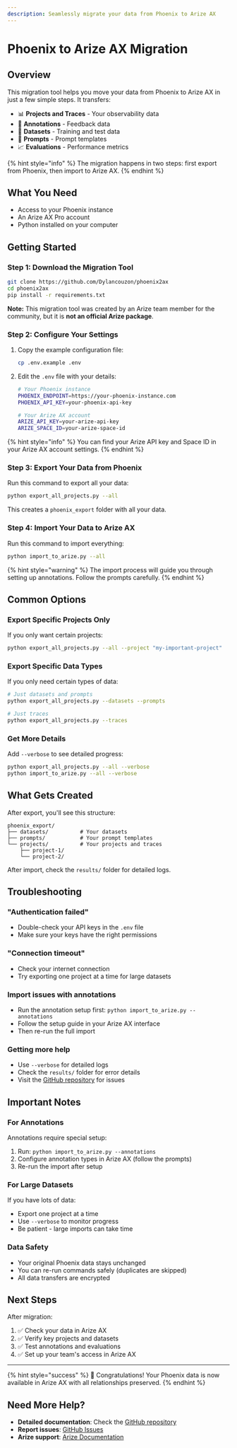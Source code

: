 ```yaml
---
description: Seamlessly migrate your data from Phoenix to Arize AX
---
```


# Phoenix to Arize AX Migration

## Overview

This migration tool helps you move your data from Phoenix to Arize AX in just a few simple steps. It transfers:

* 📊 **Projects and Traces** - Your observability data
* 📝 **Annotations** -  Feedback data
* 🎯 **Datasets** - Training and test data
* 🤖 **Prompts** - Prompt templates
* 📈 **Evaluations** - Performance metrics

{% hint style="info" %}
The migration happens in two steps: first export from Phoenix, then import to Arize AX.
{% endhint %}

## What You Need

* Access to your Phoenix instance
* An Arize AX Pro account
* Python installed on your computer

## Getting Started

### Step 1: Download the Migration Tool

```bash
git clone https://github.com/Dylancouzon/phoenix2ax
cd phoenix2ax
pip install -r requirements.txt
```

**Note:** This migration tool was created by an Arize team member for the community, but it is **not an official Arize package**.

### Step 2: Configure Your Settings

1.  Copy the example configuration file:

    ```bash
    cp .env.example .env
    ```
2.  Edit the `.env` file with your details:

    ```bash
    # Your Phoenix instance
    PHOENIX_ENDPOINT=https://your-phoenix-instance.com
    PHOENIX_API_KEY=your-phoenix-api-key

    # Your Arize AX account  
    ARIZE_API_KEY=your-arize-api-key
    ARIZE_SPACE_ID=your-arize-space-id
    ```

{% hint style="info" %}
You can find your Arize API key and Space ID in your Arize AX account settings.
{% endhint %}

### Step 3: Export Your Data from Phoenix

Run this command to export all your data:

```bash
python export_all_projects.py --all
```

This creates a `phoenix_export` folder with all your data.

### Step 4: Import Your Data to Arize AX

Run this command to import everything:

```bash
python import_to_arize.py --all
```

{% hint style="warning" %}
The import process will guide you through setting up annotations. Follow the prompts carefully.
{% endhint %}

## Common Options

### Export Specific Projects Only

If you only want certain projects:

```bash
python export_all_projects.py --all --project "my-important-project"
```

### Export Specific Data Types

If you only need certain types of data:

```bash
# Just datasets and prompts
python export_all_projects.py --datasets --prompts

# Just traces
python export_all_projects.py --traces
```

### Get More Details

Add `--verbose` to see detailed progress:

```bash
python export_all_projects.py --all --verbose
python import_to_arize.py --all --verbose
```

## What Gets Created

After export, you'll see this structure:

```
phoenix_export/
├── datasets/          # Your datasets
├── prompts/           # Your prompt templates  
└── projects/          # Your projects and traces
    ├── project-1/
    └── project-2/
```

After import, check the `results/` folder for detailed logs.

## Troubleshooting

### "Authentication failed"

* Double-check your API keys in the `.env` file
* Make sure your keys have the right permissions

### "Connection timeout"

* Check your internet connection
* Try exporting one project at a time for large datasets

### Import issues with annotations

* Run the annotation setup first: `python import_to_arize.py --annotations`
* Follow the setup guide in your Arize AX interface
* Then re-run the full import

### Getting more help

* Use `--verbose` for detailed logs
* Check the `results/` folder for error details
* Visit the [GitHub repository](https://github.com/Dylancouzon/phoenix2ax) for issues

## Important Notes

### For Annotations

Annotations require special setup:

1. Run: `python import_to_arize.py --annotations`
2. Configure annotation types in Arize AX (follow the prompts)
3. Re-run the import after setup

### For Large Datasets

If you have lots of data:

* Export one project at a time
* Use `--verbose` to monitor progress
* Be patient - large imports can take time

### Data Safety

* Your original Phoenix data stays unchanged
* You can re-run commands safely (duplicates are skipped)
* All data transfers are encrypted

## Next Steps

After migration:

1. ✅ Check your data in Arize AX
2. ✅ Verify key projects and datasets
3. ✅ Test annotations and evaluations
4. ✅ Set up your team's access in Arize AX

***

{% hint style="success" %}
🎉 Congratulations! Your Phoenix data is now available in Arize AX with all relationships preserved.
{% endhint %}

## Need More Help?

* **Detailed documentation**: Check the [GitHub repository](https://github.com/Dylancouzon/phoenix2ax)
* **Report issues**: [GitHub Issues](https://github.com/Dylancouzon/phoenix2ax/issues)
* **Arize support**: [Arize Documentation](https://docs.arize.com)
